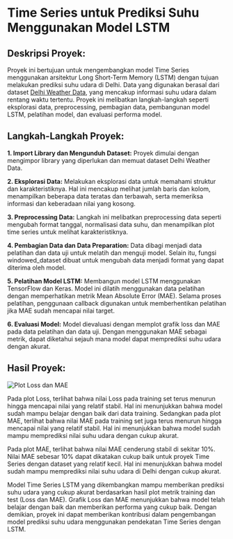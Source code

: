 # Time Series untuk Prediksi Suhu Menggunakan Model LSTM

## Deskripsi Proyek:

Proyek ini bertujuan untuk mengembangkan model Time Series menggunakan arsitektur Long Short-Term Memory (LSTM) dengan tujuan melakukan prediksi suhu udara di Delhi. Data yang digunakan berasal dari dataset [Delhi Weather Data](https://www.kaggle.com/datasets/mahirkukreja/delhi-weather-data), yang mencakup informasi suhu udara dalam rentang waktu tertentu. Proyek ini melibatkan langkah-langkah seperti eksplorasi data, preprocessing, pembagian data, pembangunan model LSTM, pelatihan model, dan evaluasi performa model.

## Langkah-Langkah Proyek:

**1. Import Library dan Mengunduh Dataset:** Proyek dimulai dengan mengimpor library yang diperlukan dan memuat dataset Delhi Weather Data.

**2. Eksplorasi Data:** Melakukan eksplorasi data untuk memahami struktur dan karakteristiknya. Hal ini mencakup melihat jumlah baris dan kolom, menampilkan beberapa data teratas dan terbawah, serta memeriksa informasi dan keberadaan nilai yang kosong.

**3. Preprocessing Data:** Langkah ini melibatkan preprocessing data seperti mengubah format tanggal, normalisasi data suhu, dan menampilkan plot time series untuk melihat karakteristiknya.

**4. Pembagian Data dan Data Preparation:** Data dibagi menjadi data pelatihan dan data uji untuk melatih dan menguji model. Selain itu, fungsi windowed_dataset dibuat untuk mengubah data menjadi format yang dapat diterima oleh model.

**5. Pelatihan Model LSTM:** Membangun model LSTM menggunakan TensorFlow dan Keras. Model ini dilatih menggunakan data pelatihan dengan memperhatikan metrik Mean Absolute Error (MAE). Selama proses pelatihan, penggunaan callback digunakan untuk memberhentikan pelatihan jika MAE sudah mencapai nilai target.

**6. Evaluasi Model:** Model dievaluasi dengan memplot grafik loss dan MAE pada data pelatihan dan data uji. Dengan menggunakan MAE sebagai metrik, dapat diketahui sejauh mana model dapat memprediksi suhu udara dengan akurat.

## Hasil Proyek:

![Plot Loss dan MAE](https://github.com/Arief-netizen/Portofolio-Proyek-DataScience-ML-AI/assets/56224972/bbecc318-f933-48cc-86b4-6c67b7221436)

Pada plot Loss, terlihat bahwa nilai Loss pada training set terus menurun hingga mencapai nilai yang relatif stabil. Hal ini menunjukkan bahwa model sudah mampu belajar dengan baik dari data training. Sedangkan pada plot MAE, terlihat bahwa nilai MAE pada training set juga terus menurun hingga mencapai nilai yang relatif stabil. Hal ini menunjukkan bahwa model sudah mampu memprediksi nilai suhu udara dengan cukup akurat.

Pada plot MAE, terlihat bahwa nilai MAE cenderung stabil di sekitar 10%. Nilai MAE sebesar 10% dapat dikatakan cukup baik untuk proyek Time Series dengan dataset yang relatif kecil. Hal ini menunjukkan bahwa model sudah mampu memprediksi nilai suhu udara di Delhi dengan cukup akurat.

Model Time Series LSTM yang dikembangkan mampu memberikan prediksi suhu udara yang cukup akurat berdasarkan hasil plot metrik training dan test (Loss dan MAE). Grafik Loss dan MAE menunjukkan bahwa model telah belajar dengan baik dan memberikan performa yang cukup baik. Dengan demikian, proyek ini dapat memberikan kontribusi dalam pengembangan model prediksi suhu udara menggunakan pendekatan Time Series dengan LSTM.
